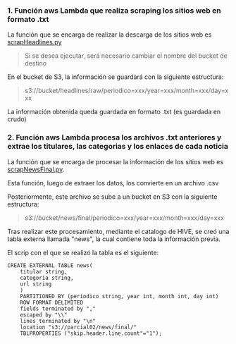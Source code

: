 ### 1. Función aws Lambda que realiza scraping los sitios web en formato .txt

La función que se encarga de realizar la descarga de los sitios web es [scrapHeadlines.py](https://github.com/Hobbit3415/bigData-2022_01/blob/master/corte2/parcial02/scrapHeadlines/scrapHeadlines.py)

> Si se desea ejecutar, será necesario cambiar el nombre del bucket de destino

En el bucket de S3, la información se guardará con la siguiente estructura:
 > s3://bucket/headlines/raw/periodico=xxx/year=xxx/month=xxx/day=xxx

La información obtenida queda guardada en formato .txt (es guardada en crudo)

### 2. Función aws Lambda procesa los archivos .txt anteriores y extrae los titulares, las categorias y los enlaces de cada noticia

La función que se encarga de procesar la información de los sitios web es [scrapNewsFinal.py](https://github.com/Hobbit3415/bigData-2022_01/blob/master/corte2/parcial02/scrapNewsFinal/scrapNewsFinal.py).

Esta función, luego de extraer los datos, los convierte en un archivo .csv

Posteriormente, este archivo se sube a un bucket en S3 con la siguiente estructura:
> s3://bucket/news/final/periodico=xxx/year=xxx/month=xxx/day=xxx

Tras realizar este procesamiento, mediante el catalogo de HIVE, se creó una tabla externa llamada "news", la cual contiene toda la información previa.

El scrip con el que se realizó la tabla es el siguiente:
```
CREATE EXTERNAL TABLE news(
	titular string,
	categoria string,
	url string
	)
	PARTITIONED BY (periodico string, year int, month int, day int)
	ROW FORMAT DELIMITED
	fields terminated by ","
	escaped by "\\"
	lines terminated by "\n"
	location "s3://parcial02/news/final/"
	TBLPROPERTIES ("skip.header.line.count"="1");
```
